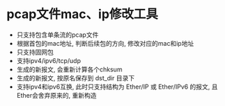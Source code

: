 # pcap文件mac、ip修改工具

- 只支持包含单条流的pcap文件
- 根据首包的mac地址, 判断后续包的方向, 修改对应的mac和ip地址
- 只支持固网包
- 支持ipv4/ipv6/tcp/udp
- 生成的新报文, 会重新计算各个chksum
- 生成的新报文, 按原名保存到 dst_dir 目录下
- 支持ipv4和ipv6互换, 此时只支持结构为 Ether/IP 或 Ether/IPv6 的报文, 且Ether会舍弃原来的, 重新构造